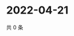 # 2022-04-21

共 0 条

<!-- BEGIN WEIBO -->
<!-- 最后更新时间 Thu Apr 21 2022 22:20:44 GMT+0800 (China Standard Time) -->

<!-- END WEIBO -->

